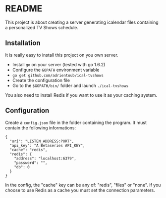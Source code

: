 # README

This project is about creating a server generating icalendar files containing
a personalized TV Shows schedule.

## Installation

It is really easy to install this project on you own server.
- Install `go` on your server (tested with go 1.6.2)
- Configure the `GOPATH` environment variable
- `go get github.com/adrientoub/ical-tvshows`
- Create the configuration file
- Go to the `$GOPATH/bin/` folder and launch `./ical-tvshows`

You also need to install Redis if you want to use it as your caching system.

## Configuration

Create a `config.json` file in the folder containing the program. It must
contain the following informations:

```
{
  "uri": "LISTEN_ADDRESS:PORT",
  "api_key": "A Betaseries API_KEY",
  "cache": "redis",
  "redis": {
    "address": "localhost:6379",
    "password": "",
    "db": 0
  }
}
```

In the config, the "cache" key can be any of: "redis", "files" or "none".
If you choose to use Redis as a cache you must set the connection parameters.
